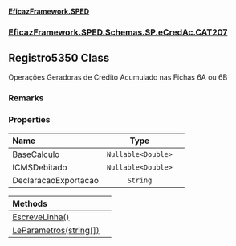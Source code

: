 #### [EficazFramework.SPED](EficazFrameworkSPED.md 'EficazFramework SPED')
### [EficazFramework.SPED.Schemas.SP.eCredAc.CAT207](EficazFramework.SPED.Schemas.SP.eCredAc.CAT207.md 'EficazFramework.SPED.Schemas.SP.eCredAc.CAT207')

## Registro5350 Class

Operações Geradoras de Crédito Acumulado nas Fichas 6A ou 6B

### Remarks
### Properties

| Name | Type | |
| :--- | :---: | :--- |
| BaseCalculo | `Nullable<Double>` |  |
| ICMSDebitado | `Nullable<Double>` |  |
| DeclaracaoExportacao | `String` |  |

| Methods | |
| :--- | :--- |
| [EscreveLinha()](EficazFramework.SPED.Schemas.SP.eCredAc.CAT207/Registro5350/EscreveLinha().md 'EficazFramework.SPED.Schemas.SP.eCredAc.CAT207.Registro5350.EscreveLinha()') | |
| [LeParametros(string[])](EficazFramework.SPED.Schemas.SP.eCredAc.CAT207/Registro5350/LeParametros(string[]).md 'EficazFramework.SPED.Schemas.SP.eCredAc.CAT207.Registro5350.LeParametros(string[])') | |
